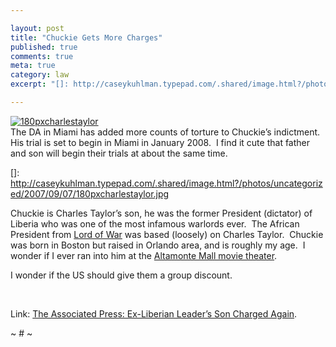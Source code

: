 ```yaml
---

layout: post
title: "Chuckie Gets More Charges"
published: true
comments: true
meta: true
category: law
excerpt: "[]: http://caseykuhlman.typepad.com/.shared/image.html?/photos/uncategorized/2007/09/07/180pxcharlestaylor.jpg"

---
```


[![180pxcharlestaylor][2]][2]  
The DA in Miami has added more counts of torture to Chuckie’s indictment.  His trial is set to begin in Miami in January 2008.  I find it cute that father and son will begin their trials at about the same time.  

 []: http://caseykuhlman.typepad.com/.shared/image.html?/photos/uncategorized/2007/09/07/180pxcharlestaylor.jpg

Chuckie is Charles Taylor’s son, he was the former President (dictator) of Liberia who was one of the most infamous warlords ever.  The African President from [Lord of War][2] was based (loosely) on Charles Taylor.  Chuckie was born in Boston but raised in Orlando area, and is roughly my age.  I wonder if I ever ran into him at the [Altamonte Mall movie theater][3].  

 [2]: http://www.rottentomatoes.com/m/lord_of_war/
 [3]: http://www.altamonte.org/development/projects/images/AMC.jpg

I wonder if the US should give them a group discount. 

 

Link: [The Associated Press: Ex-Liberian Leader’s Son Charged Again][4]. 

 [4]: http://ap.google.com/article/ALeqM5i0_KNrOkqH3FPQc3bN0F2AtoAwrg "The Associated Press: Ex-Liberian Leader's Son Charged Again"

~ # ~